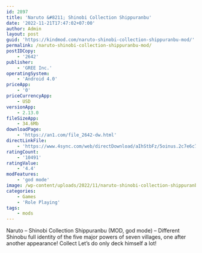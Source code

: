 ```yaml
---
id: 2897
title: 'Naruto &#8211; Shinobi Collection Shippuranbu'
date: '2022-11-21T17:47:02+07:00'
author: Admin
layout: post
guid: 'https://kindmod.com/naruto-shinobi-collection-shippuranbu-mod/'
permalink: /naruto-shinobi-collection-shippuranbu-mod/
postIDCopy:
    - '2642'
publisher:
    - 'GREE Inc.'
operatingSystem:
    - 'Android 4.0'
priceApp:
    - '0'
priceCurrencyApp:
    - USD
versionApp:
    - 2.13.0
fileSizeApp:
    - 34.6Mb
downloadPage:
    - 'https://an1.com/file_2642-dw.html'
directLinkFile:
    - 'https://www.4sync.com/web/directDownload/aIhStbFz/5oinus.2c7e6c764ab72be6d4f14ff77aec702a'
ratingCount:
    - '10491'
ratingValue:
    - '4.4'
modFeatures:
    - 'god mode'
image: /wp-content/uploads/2022/11/naruto-shinobi-collection-shippuranbu-mod.jpg
categories:
    - Games
    - 'Role Playing'
tags:
    - mods
---
```


Naruto – Shinobi Collection Shippuranbu (MOD, god mode) – Different Shinobu full identity of the five major powers of seven villages, one after another appearance! Collect Let’s do only deck himself a lot!